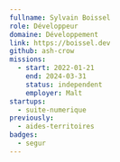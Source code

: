 ```yaml
---
fullname: Sylvain Boissel
role: Développeur
domaine: Développement
link: https://boissel.dev
github: ash-crow
missions:
  - start: 2022-01-21
    end: 2024-03-31
    status: independent
    employer: Malt
startups:
  - suite-numerique
previously:
  - aides-territoires
badges:
  - segur
---
```


